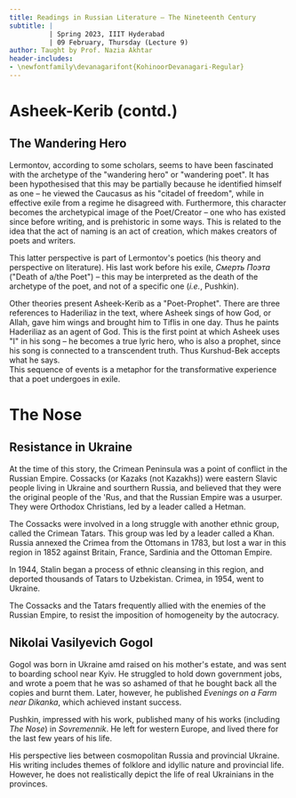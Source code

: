 ```yaml
---
title: Readings in Russian Literature – The Nineteenth Century
subtitle: |
          | Spring 2023, IIIT Hyderabad
          | 09 February, Thursday (Lecture 9)
author: Taught by Prof. Nazia Akhtar
header-includes:
- \newfontfamily\devanagarifont{KohinoorDevanagari-Regular}
---
```


# Asheek-Kerib (contd.)
## The Wandering Hero
Lermontov, according to some scholars, seems to have been fascinated with the archetype of the "wandering hero" or "wandering poet". It has been hypothesised that this may be partially because he identified himself as one – he viewed the Caucasus as his "citadel of freedom", while in effective exile from a regime he disagreed with. Furthermore, this character becomes the archetypical image of the Poet/Creator – one who has existed since before writing, and is prehistoric in some ways. This is related to the idea that the act of naming is an act of creation, which makes creators of poets and writers.

This latter perspective is part of Lermontov's poetics (his theory and perspective on literature). His last work before his exile, *Смерть Поэта* ("Death of a/the Poet") – this may be interpreted as the death of the archetype of the poet, and not of a specific one (*i.e.*, Pushkin).

Other theories present Asheek-Kerib as a "Poet-Prophet". There are three references to Haderiliaz in the text, where Asheek sings of how God, or Allah, gave him wings and brought him to Tiflis in one day. Thus he paints Haderiliaz as an agent of God. This is the first point at which Asheek uses "I" in his song – he becomes a true lyric hero, who is also a prophet, since his song is connected to a transcendent truth. Thus Kurshud-Bek accepts what he says.  
This sequence of events is a metaphor for the transformative experience that a poet undergoes in exile.

# The Nose
## Resistance in Ukraine
At the time of this story, the Crimean Peninsula was a point of conflict in the Russian Empire. Cossacks (or Kazaks (not Kazakhs)) were eastern Slavic people living in Ukraine and sourthern Russia, and believed that they were the original people of the 'Rus, and that the Russian Empire was a usurper. They were Orthodox Christians, led by a leader called a Hetman.

The Cossacks were involved in a long struggle with another ethnic group, called the Crimean Tatars. This group was led by a leader called a Khan. Russia annexed the Crimea from the Ottomans in 1783, but lost a war in this region in 1852 against Britain, France, Sardinia and the Ottoman Empire.

In 1944, Stalin began a process of ethnic cleansing in this region, and deported thousands of Tatars to Uzbekistan. Crimea, in 1954, went to Ukraine.

The Cossacks and the Tatars frequently allied with the enemies of the Russian Empire, to resist the imposition of homogeneity by the autocracy.

## Nikolai Vasilyevich Gogol
Gogol was born in Ukraine amd raised on his mother's estate, and was sent to boarding school near Kyiv. He struggled to hold down government jobs, and wrote a poem that he was so ashamed of that he bought back all the copies and burnt them. Later, however, he published *Evenings on a Farm near Dikanka*, which achieved instant success.

Pushkin, impressed with his work, published many of his works (including *The Nose*) in *Sovremennik*. He left for western Europe, and lived there for the last few years of his life.

His perspective lies between cosmopolitan Russia and provincial Ukraine. His writing includes themes of folklore and idyllic nature and provincial life. However, he does not realistically depict the life of real Ukrainians in the provinces.